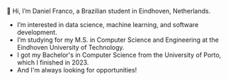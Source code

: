 👋 Hi, I’m Daniel Franco, a Brazilian student in Eindhoven, Netherlands.
- I’m interested in data science, machine learning, and software development.
- I’m studying for my M.S. in Computer Science and Engineering at the Eindhoven University of Technology.
- I got my Bachelor's in Computer Science from the University of Porto, which I finished in 2023.
- And I'm always looking for opportunities!
<!---
danfranco3/danfranco3 is a ✨ special ✨ repository because its `README.md` (this file) appears on your GitHub profile.
You can click the Preview link to take a look at your changes.
--->
